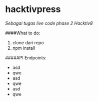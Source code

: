 # hacktivpress
*Sebagai tugas live code phase 2 Hacktiv8*


####What to do:
1. clone dari repo
2. npm install

####API Endpoints:
  * asd
  * qwe
  * asd
  * qwe
  * asd
  * qwe